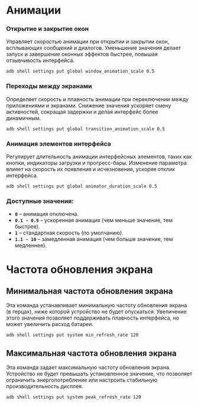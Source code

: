# Анимации

### Открытие и закрытие окон  
Управляет скоростью анимации при открытии и закрытии окон, всплывающих сообщений и диалогов. Уменьшение значения делает запуск и завершение оконных эффектов быстрее, повышая отзывчивость интерфейса.  
```
adb shell settings put global window_animation_scale 0.5
```

### Переходы между экранами  
Определяет скорость и плавность анимации при переключении между приложениями и экранами. Снижение значения ускоряет смену активностей, сокращая задержки и делая интерфейс более динамичным.  
```
adb shell settings put global transition_animation_scale 0.5
```

### Анимация элементов интерфейса  
Регулирует длительность анимации интерфейсных элементов, таких как кнопки, индикаторы загрузки и прогресс-бары. Изменение параметра влияет на скорость их появления и исчезновения, ускоряя отклик интерфейса.  
```
adb shell settings put global animator_duration_scale 0.5
```

### **Доступные значения:**
- **`0`** – анимация отключена.
- **`0.1 - 0.9`** – ускоренная анимация (чем меньше значение, тем быстрее).
- **`1`** – стандартная скорость (по умолчанию).
- **`1.1 - 10`** – замедленная анимация (чем больше значение, тем медленнее).

# Частота обновления экрана

## Минимальная частота обновления экрана
Эта команда устанавливает минимальную частоту обновления экрана (в герцах), ниже которой устройство не будет опускаться. Увеличение этого значения позволяет поддерживать плавность интерфейса, но может увеличить расход батареи.

```
adb shell settings put system min_refresh_rate 120
```

## Максимальная частота обновления экрана
Эта команда задает максимальную частоту обновления экрана. Устройство не будет превышать установленное значение, что позволяет ограничить энергопотребление или настроить стабильную производительность дисплея.

```
adb shell settings put system peak_refresh_rate 120
```
